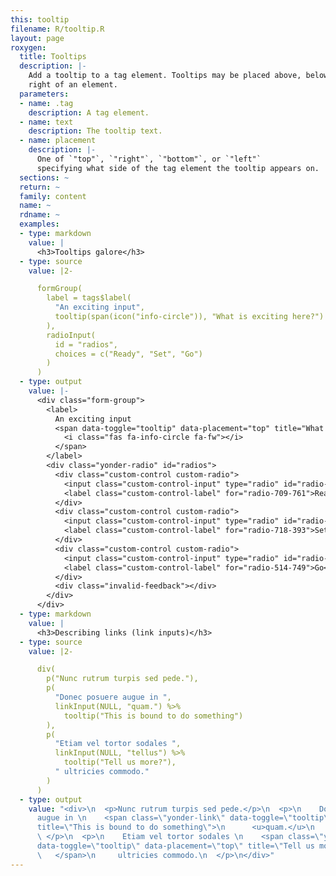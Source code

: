 ```yaml
---
this: tooltip
filename: R/tooltip.R
layout: page
roxygen:
  title: Tooltips
  description: |-
    Add a tooltip to a tag element. Tooltips may be placed above, below, left, or
    right of an element.
  parameters:
  - name: .tag
    description: A tag element.
  - name: text
    description: The tooltip text.
  - name: placement
    description: |-
      One of `"top"`, `"right"`, `"bottom"`, or `"left"`
      specifying what side of the tag element the tooltip appears on.
  sections: ~
  return: ~
  family: content
  name: ~
  rdname: ~
  examples:
  - type: markdown
    value: |
      <h3>Tooltips galore</h3>
  - type: source
    value: |2-

      formGroup(
        label = tags$label(
          "An exciting input",
          tooltip(span(icon("info-circle")), "What is exciting here?")
        ),
        radioInput(
          id = "radios",
          choices = c("Ready", "Set", "Go")
        )
      )
  - type: output
    value: |-
      <div class="form-group">
        <label>
          An exciting input
          <span data-toggle="tooltip" data-placement="top" title="What is exciting here?">
            <i class="fas fa-info-circle fa-fw"></i>
          </span>
        </label>
        <div class="yonder-radio" id="radios">
          <div class="custom-control custom-radio">
            <input class="custom-control-input" type="radio" id="radio-709-761" name="radios" data-value="Ready" checked/>
            <label class="custom-control-label" for="radio-709-761">Ready</label>
          </div>
          <div class="custom-control custom-radio">
            <input class="custom-control-input" type="radio" id="radio-718-393" name="radios" data-value="Set"/>
            <label class="custom-control-label" for="radio-718-393">Set</label>
          </div>
          <div class="custom-control custom-radio">
            <input class="custom-control-input" type="radio" id="radio-514-749" name="radios" data-value="Go"/>
            <label class="custom-control-label" for="radio-514-749">Go</label>
          </div>
          <div class="invalid-feedback"></div>
        </div>
      </div>
  - type: markdown
    value: |
      <h3>Describing links (link inputs)</h3>
  - type: source
    value: |2-

      div(
        p("Nunc rutrum turpis sed pede."),
        p(
          "Donec posuere augue in ",
          linkInput(NULL, "quam.") %>%
            tooltip("This is bound to do something")
        ),
        p(
          "Etiam vel tortor sodales ",
          linkInput(NULL, "tellus") %>%
            tooltip("Tell us more?"),
          " ultricies commodo."
        )
      )
  - type: output
    value: "<div>\n  <p>Nunc rutrum turpis sed pede.</p>\n  <p>\n    Donec posuere
      augue in \n    <span class=\"yonder-link\" data-toggle=\"tooltip\" data-placement=\"top\"
      title=\"This is bound to do something\">\n      <u>quam.</u>\n    </span>\n
      \ </p>\n  <p>\n    Etiam vel tortor sodales \n    <span class=\"yonder-link\"
      data-toggle=\"tooltip\" data-placement=\"top\" title=\"Tell us more?\">\n      <u>tellus</u>\n
      \   </span>\n     ultricies commodo.\n  </p>\n</div>"
---
```

